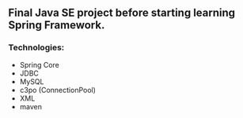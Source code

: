 ## Final Java SE project before starting learning Spring Framework.

### Technologies:

* Spring Core
* JDBC
* MySQL 
* c3po (ConnectionPool)
* XML
* maven
